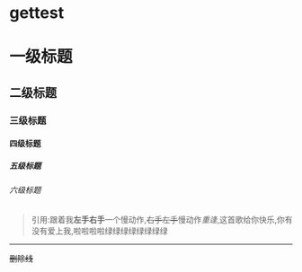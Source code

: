 # gettest
# 一级标题
## 二级标题
### 三级标题
#### 四级标题
##### 五级标题
###### 六级标题
> 引用:跟着我**左手右手**一个慢动作,~~右手左手~~慢动作*重逢*,这首歌给你快乐,你有没有爱上我,啦啦啦啦绿绿绿绿绿绿绿绿
---
~~删除线~~